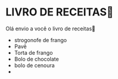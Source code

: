 # LIVRO DE RECEITAS:baby_chick:

Olá envio a você o livro de receitas:cake:

- strogonofe de frango
- Pavê
- Torta de frango
- Bolo de chocolate
- bolo de cenoura
- 

